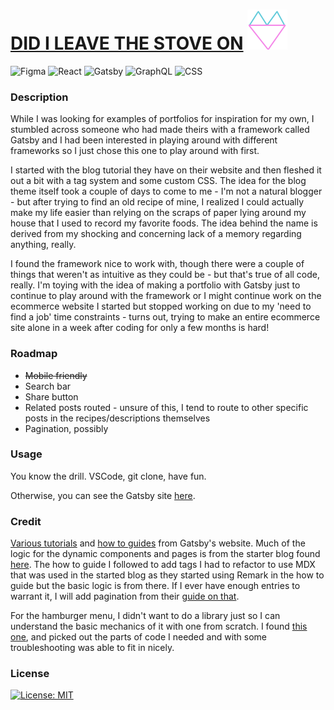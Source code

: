 # [DID I LEAVE THE STOVE ON](https://gatsbyblogmain59051.gatsbyjs.io/) ![logo](./src/images/logo%20small.svg)

![Figma](https://img.shields.io/badge/Figma-F24E1E?style=for-the-badge&logo=figma&logoColor=white)
![React](https://img.shields.io/badge/React-20232A?style=for-the-badge&logo=react&logoColor=61DAFB)
![Gatsby](https://img.shields.io/badge/Gatsby-663399?style=for-the-badge&logo=gatsby&logoColor=white)
![GraphQL](https://img.shields.io/badge/-GraphQL-E10098?style=for-the-badge&logo=graphql&logoColor=white)
![CSS](https://img.shields.io/badge/CSS-239120?&style=for-the-badge&logo=css3&logoColor=white)

### Description

While I was looking for examples of portfolios for inspiration for my own, I stumbled across someone who had made theirs with a framework called Gatsby and I had been interested in playing around with different frameworks so I just chose this one to play around with first.

I started with the blog tutorial they have on their website and then fleshed it out a bit with a tag system and some custom CSS. The idea for the blog theme itself took a couple of days to come to me - I'm not a natural blogger - but after trying to find an old recipe of mine, I realized I could actually make my life easier than relying on the scraps of paper lying around my house that I used to record my favorite foods. The idea behind the name is derived from my shocking and concerning lack of a memory regarding anything, really.

I found the framework nice to work with, though there were a couple of things that weren't as intuitive as they could be - but that's true of all code, really. I'm toying with the idea of making a portfolio with Gatsby just to continue to play around with the framework or I might continue work on the ecommerce website I started but stopped working on due to my 'need to find a job' time constraints - turns out, trying to make an entire ecommerce site alone in a week after coding for only a few months is hard!

### Roadmap

- ~~Mobile friendly~~
- Search bar
- Share button
- Related posts routed - unsure of this, I tend to route to other specific posts in the recipes/descriptions themselves
- Pagination, possibly

### Usage

You know the drill. VSCode, git clone, have fun.

Otherwise, you can see the Gatsby site [here](https://main--did-i-leave-the-stove-on.netlify.app/).

### Credit

[Various tutorials](https://www.gatsbyjs.com/docs/tutorial/getting-started/) and [how to guides](https://www.gatsbyjs.com/docs/adding-tags-and-categories-to-blog-posts/) from Gatsby's website. Much of the logic for the dynamic components and pages is from the starter blog found [here](https://github.com/gatsbyjs/tutorial-example). The how to guide I followed to add tags I had to refactor to use MDX that was used in the started blog as they started using Remark in the how to guide but the basic logic is from there. If I ever have enough entries to warrant it, I will add pagination from their [guide on that](https://www.gatsbyjs.com/docs/adding-pagination/).

For the hamburger menu, I didn't want to do a library just so I can understand the basic mechanics of it with one from scratch. I found [this one](https://codesandbox.io/embed/github/gianlucaquaranta92/Shortly/tree/master/?fontsize=14&hidenavigation=1&theme=dark), and picked out the parts of code I needed and with some troubleshooting was able to fit in nicely.

### License

[![License: MIT](https://img.shields.io/badge/License-MIT-yellow.svg)](https://opensource.org/licenses/MIT)
